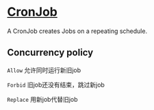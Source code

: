 # [CronJob](https://kubernetes.io/docs/concepts/workloads/controllers/cron-jobs/)

A CronJob creates Jobs on a repeating schedule.

## Concurrency policy

`Allow` 允许同时运行新旧job

`Forbid` 旧job还没有结束，跳过新job

`Replace` 用新job代替旧job
